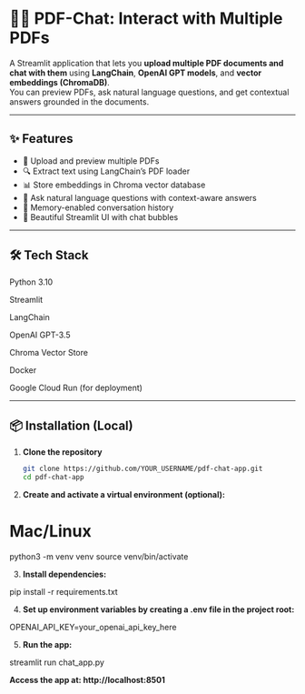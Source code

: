 # 🦜🔗 PDF-Chat: Interact with Multiple PDFs

A Streamlit application that lets you **upload multiple PDF documents and chat with them** using **LangChain**, **OpenAI GPT models**, and **vector embeddings (ChromaDB)**.  
You can preview PDFs, ask natural language questions, and get contextual answers grounded in the documents.  

---

## ✨ Features
- 📂 Upload and preview multiple PDFs
- 🔍 Extract text using LangChain’s PDF loader
- 📊 Store embeddings in Chroma vector database
- 💬 Ask natural language questions with context-aware answers
- 🧠 Memory-enabled conversation history
- 🎨 Beautiful Streamlit UI with chat bubbles

---

## 🛠️ Tech Stack
Python 3.10

Streamlit

LangChain

OpenAI GPT-3.5

Chroma Vector Store

Docker

Google Cloud Run (for deployment)

---

## 📦 Installation (Local)

1. **Clone the repository**
   ```bash
   git clone https://github.com/YOUR_USERNAME/pdf-chat-app.git
   cd pdf-chat-app

2. **Create and activate a virtual environment (optional):**

# Mac/Linux
python3 -m venv venv
source venv/bin/activate

3. **Install dependencies:**

pip install -r requirements.txt

4. **Set up environment variables by creating a .env file in the project root:**

OPENAI_API_KEY=your_openai_api_key_here

5. **Run the app:**

streamlit run chat_app.py

**Access the app at: http://localhost:8501**
